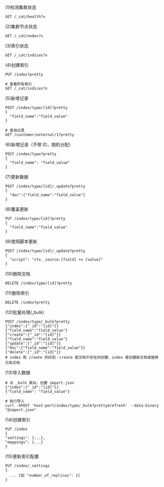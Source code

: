 
(1)检测集群状态  
```
GET /_cat/health?v  
```

(2)集群节点状态  
```
GET /_cat/nodes?v
```

(3)索引状态  
```
GET /_cat/indices?v
```

(4)创建索引  
```
PUT /index?pretty
```

```
# 查看所有索引
GET /_cat/indices?v
```

(5)新增记录  
```
POST /index/type/[id]?pretty
{
  "field_name":"field_value"
}

# 查询记录  
GET /customer/external/1?pretty
```

(6)新增记录（不带 ID，随机分配）  
```
POST /index/type?pretty
{
  "field_name": "field_value"
}
```

(7)更新数据  
```
POST /index/type/[id]/_update?pretty
{
  "doc":{"field_name":"field_value"}
}
```

(8)覆盖更新  
```
PUT /index/type/[id]?pretty
{
  "field_name":"field_value"
}
```

(9)使用脚本更新  
```
POST /index/type/[id]/_update?pretty
{
  "script": "ctx._source.[field] += [value]"
}
```

(10)删除文档  
```
DELETE /index/type/[id]?pretty
```

(11)删除索引  
```
DELETE /index?pretty
```

(12)批量处理(_bulk)
```
POST /index/type/_bulk?pretty
{"index":{"_id":"[id]"}}
{"field_name":"field_value"}
{"create":{"_id":"[id]"}}
{"field_name":"field_value"}
{"update":{"_id":"[id]"}}
{"doc":{"field_name":"field_value"}}
{"delete":{"_id":"[id]"}}
# index 和 create 的区别：create 是文档不存在则创建，index 是创建新文档或替换已有文档
```

(13)导入数据
```
# 与 _bulk 类似，创建 import.json
{"index":{"_id":"[id]"}}
{"field_name": "field_value"}

# 执行导入
curl -XPOST 'host:port/index/type/_bulk?pretty&refresh' --data-binary "@import.json"
```

(14)创建索引
```
PUT /index
{
"settings": {...},
"mappings": {...}
}
```

(15)更新索引配置
```
PUT /index/_settings
{
  ... [如 "number_of_replicas": 1]
}
```
